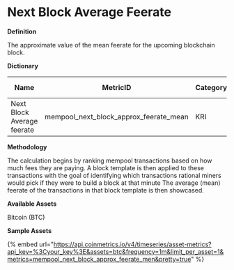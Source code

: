 # Next Block Average Feerate

**Definition**

The approximate value of the mean feerate for the upcoming blockchain block.

**Dictionary**

| Name                        | MetricID                                    | Category | Sub-category | Type | Unit       | Interval |
| --------------------------- | ------------------------------------------- | -------- | ------------ | ---- | ---------- | -------- |
| Next Block Average feerate  | mempool\_next\_block\_approx\_feerate\_mean | KRI      | Mempool      | Sum  | sats/vbyte | 1m       |

**Methodology**

The calculation begins by ranking mempool transactions based on how much fees they are paying. A block template is then applied to these transactions with the goal of identifying which transactions rational miners would pick if they were to build a block at that minute The average (mean) feerate of the transactions in that block template is then showcased.

**Available Assets**&#x20;

Bitcoin (BTC)

**Sample Assets**

{% embed url="https://api.coinmetrics.io/v4/timeseries/asset-metrics?api_key=%3Cyour_key%3E&assets=btc&frequency=1m&limit_per_asset=1&metrics=mempool_next_block_approx_feerate_men&pretty=true" %}
